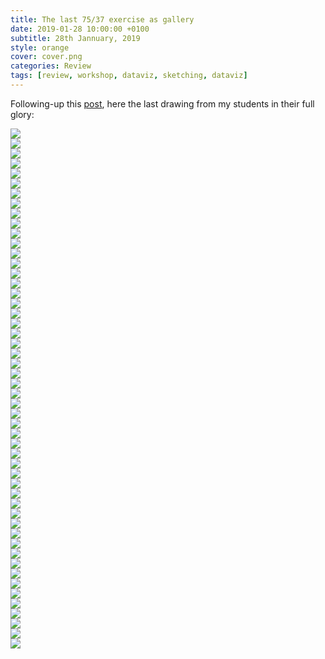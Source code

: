 ```yaml
---
title: The last 75/37 exercise as gallery
date: 2019-01-28 10:00:00 +0100
subtitle: 28th Jannuary, 2019
style: orange
cover: cover.png
categories: Review
tags: [review, workshop, dataviz, sketching, dataviz]
---
```


Following-up this [post](/blog/the-last-75-37-exploration/), here the last drawing from my students in their full glory:

<div class="grid four">
<div class="grid_item"><img src="/assets/posts/my-last-7537-gallery/Susan-Noby-75-37-7.jpg" /></div>
<div class="grid_item"><img src="/assets/posts/my-last-7537-gallery/Susan-Noby-75-37-8.jpg" /></div>
<div class="grid_item"><img src="/assets/posts/my-last-7537-gallery/Susan-Noby-75-37-9.jpg" /></div>
<div class="grid_item"><img src="/assets/posts/my-last-7537-gallery/Susan-Noby-75-37-10.jpg" /></div>
</div>
<div class="grid four">
<div class="grid_item"><img src="/assets/posts/my-last-7537-gallery/20180918_114959.jpg" /></div>
<div class="grid_item"><img src="/assets/posts/my-last-7537-gallery/20181031_112437.jpg" /></div>
<div class="grid_item"><img src="/assets/posts/my-last-7537-gallery/20181031_113032.jpg" /></div>
<div class="grid_item"><img src="/assets/posts/my-last-7537-gallery/20181031_113037.jpg" /></div>
</div>
<div class="grid four">
<div class="grid_item"><img src="/assets/posts/my-last-7537-gallery/FD4C09A1-FD68-44DF-9FC1-496A9E8FA18A.jpg" /></div>
<div class="grid_item"><img src="/assets/posts/my-last-7537-gallery/image1.jpg" /></div>
<div class="grid_item"><img src="/assets/posts/my-last-7537-gallery/IMG_1642.jpg" /></div>
<div class="grid_item"><img src="/assets/posts/my-last-7537-gallery/IMG_1770.jpg" /></div>
</div>
<div class="grid four">
<div class="grid_item"><img src="/assets/posts/my-last-7537-gallery/IMG_2570.jpg" /></div>
<div class="grid_item"><img src="/assets/posts/my-last-7537-gallery/IMG_3202.jpg" /></div>
<div class="grid_item"><img src="/assets/posts/my-last-7537-gallery/IMG_3523.jpg" /></div>
<div class="grid_item"><img src="/assets/posts/my-last-7537-gallery/IMG_3524.jpg" /></div>
</div>
<div class="grid four">
<div class="grid_item"><img src="/assets/posts/my-last-7537-gallery/IMG_3525.jpg" /></div>
<div class="grid_item"><img src="/assets/posts/my-last-7537-gallery/IMG_3526.jpg" /></div>
<div class="grid_item"><img src="/assets/posts/my-last-7537-gallery/IMG_3627.jpg" /></div>
<div class="grid_item"><img src="/assets/posts/my-last-7537-gallery/IMG_4238.jpg" /></div>
</div>
<div class="grid four">
<div class="grid_item"><img src="/assets/posts/my-last-7537-gallery/IMG_4239.jpg" /></div>
<div class="grid_item"><img src="/assets/posts/my-last-7537-gallery/IMG_5507.jpg" /></div>
<div class="grid_item"><img src="/assets/posts/my-last-7537-gallery/IMG_5798.jpg" /></div>
<div class="grid_item"><img src="/assets/posts/my-last-7537-gallery/IMG_7574.jpg" /></div>
</div>
<div class="grid four">
<div class="grid_item"><img src="/assets/posts/my-last-7537-gallery/IMG_7575.jpg" /></div>
<div class="grid_item"><img src="/assets/posts/my-last-7537-gallery/IMG_8036.jpg" /></div>
<div class="grid_item"><img src="/assets/posts/my-last-7537-gallery/IMG_8519.jpg" /></div>
<div class="grid_item"><img src="/assets/posts/my-last-7537-gallery/IMG_8520.jpg" /></div>
</div>
<div class="grid four">
<div class="grid_item"><img src="/assets/posts/my-last-7537-gallery/IMG_8522.jpg" /></div>
<div class="grid_item"><img src="/assets/posts/my-last-7537-gallery/IMG_8941.jpg" /></div>
<div class="grid_item"><img src="/assets/posts/my-last-7537-gallery/IMG_9134.jpg" /></div>
<div class="grid_item"><img src="/assets/posts/my-last-7537-gallery/IMG_9750.jpg" /></div>
</div>
<div class="grid four">
<div class="grid_item"><img src="/assets/posts/my-last-7537-gallery/IMG_20180404_104204.jpg" /></div>
<div class="grid_item"><img src="/assets/posts/my-last-7537-gallery/IMG_20180918_114935.jpg" /></div>
<div class="grid_item"><img src="/assets/posts/my-last-7537-gallery/IMG_20180918_114943.jpg" /></div>
<div class="grid_item"><img src="/assets/posts/my-last-7537-gallery/IMG_20180918_114953.jpg" /></div>
</div>
<div class="grid four">
<div class="grid_item"><img src="/assets/posts/my-last-7537-gallery/IMG_20180918_115457.jpg" /></div>
<div class="grid_item"><img src="/assets/posts/my-last-7537-gallery/IMG_20180918_115514.jpg" /></div>
<div class="grid_item"><img src="/assets/posts/my-last-7537-gallery/IMG_20180918_115601.jpg" /></div>
<div class="grid_item"><img src="/assets/posts/my-last-7537-gallery/IMG_20181031_112449.jpg" /></div>
</div>
<div class="grid four">
<div class="grid_item"><img src="/assets/posts/my-last-7537-gallery/IMG_20181031_113946.jpg" /></div>
<div class="grid_item"><img src="/assets/posts/my-last-7537-gallery/IMG_20181031_114205.jpg" /></div>
<div class="grid_item"><img src="/assets/posts/my-last-7537-gallery/IMG_20181031_114215.jpg" /></div>
<div class="grid_item"><img src="/assets/posts/my-last-7537-gallery/IMG_20181031_114225-01.jpg" /></div>
</div>
<div class="grid four">
<div class="grid_item"><img src="/assets/posts/my-last-7537-gallery/IMG-3344.jpg" /></div>
<div class="grid_item"><img src="/assets/posts/my-last-7537-gallery/Paolo-Croc-37-75.jpg" /></div>
<div class="grid_item"><img src="/assets/posts/my-last-7537-gallery/Susan-Noby-75-37-1.jpg" /></div>
<div class="grid_item"><img src="/assets/posts/my-last-7537-gallery/Susan-Noby-75-37-2.jpg" /></div>
</div>
<div class="grid four">
<div class="grid_item"><img src="/assets/posts/my-last-7537-gallery/Susan-Noby-75-37-3.jpg" /></div>
<div class="grid_item"><img src="/assets/posts/my-last-7537-gallery/Susan-Noby-75-37-4.jpg" /></div>
<div class="grid_item"><img src="/assets/posts/my-last-7537-gallery/Susan-Noby-75-37-5.jpg" /></div>
<div class="grid_item"><img src="/assets/posts/my-last-7537-gallery/Susan-Noby-75-37-6.jpg" /></div>
</div>

